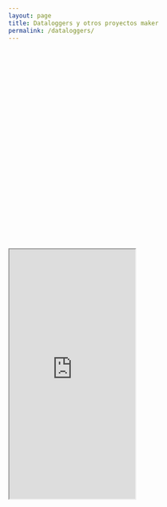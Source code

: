 ```yaml
---
layout: page
title: Dataloggers y otros proyectos maker
permalink: /dataloggers/
---
```


<head>
  <base target="_top">
  <script src="https://www.gstatic.com/charts/loader.js"></script>

  <script>
    // Load the Visualization API and the corechart package.
    google.charts.load('current', {
      'packages': ['corechart']
    });
    // Set a callback to run when the Google Visualization API is loaded.
    google.charts.setOnLoadCallback(drawChart);

    function drawChart() {
      google.script.run.withSuccessHandler(displayChart).getChartData();
    }

    function displayChart(data) {
      var chartData = google.visualization.arrayToDataTable(data);

      // Set chart options
      var options = {
        title: 'Sales Data Visualization',
        is3D: true
        // Additional chart options
      };

      // Instantiate and draw our chart, passing in some options.
      var chart = new google.visualization.PieChart(document.getElementById('pie_chart'));
      chart.draw(chartData, options);
    }
  </script>
</head>

<body>
  <!--Div that will hold the pie chart-->
  <div id="pie_chart" style="width: 50%; height: 400px;"></div>
  <iframe
    src="https://script.google.com/macros/s/AKfycbxcCKHVBXP8gerUcszrHLn23QwT68Tv4-98VkTmwgjdtSQFj1yfiteW_-sopTNdwO-oUA/exec"
    height="500" width="50%"></iframe>
</body>
